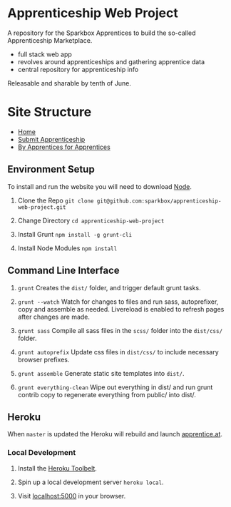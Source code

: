 # Apprenticeship Web Project

A repository for the Sparkbox Apprentices to build the so-called Apprenticeship Marketplace.

* full stack web app
* revolves around apprenticeships and gathering apprentice data
* central repository for apprenticeship info

Releasable and sharable by tenth of June.

# Site Structure

* [Home](content/01-home.md)
* [Submit Apprenticeship](content/03-submit-apprenticeship.md)
* [By Apprentices for Apprentices](content/04-by-apprentices-for-apprentices.md)

## Environment Setup

To install and run the website you will need to download [Node](https://nodejs.org/download/).

1. Clone the Repo `git clone git@github.com:sparkbox/apprenticeship-web-project.git`

1. Change Directory `cd apprenticeship-web-project`

1. Install Grunt `npm install -g grunt-cli`

1. Install Node Modules `npm install`

## Command Line Interface

1. `grunt` Creates the `dist/` folder, and trigger default grunt tasks.

1. `grunt --watch` Watch for changes to files and run sass, autoprefixer, copy and assemble as needed. Livereload is enabled to refresh pages after changes are made.

1. `grunt sass` Compile all sass files in the `scss/` folder into the `dist/css/` folder.

1. `grunt autoprefix` Update css files in `dist/css/` to include necessary browser prefixes.

1. `grunt assemble` Generate static site templates into `dist/`.

1. `grunt everything-clean` Wipe out everything in dist/ and run grunt contrib copy to regenerate everything from public/ into dist/.

## Heroku

When `master` is updated the Heroku will rebuild and launch [apprentice.at](http://apprentice.at).

### Local Development

1. Install the [Heroku Toolbelt](https://toolbelt.heroku.com/).

1. Spin up a local development server `heroku local`.

1. Visit [localhost:5000](http://localhost:5000) in your browser.
